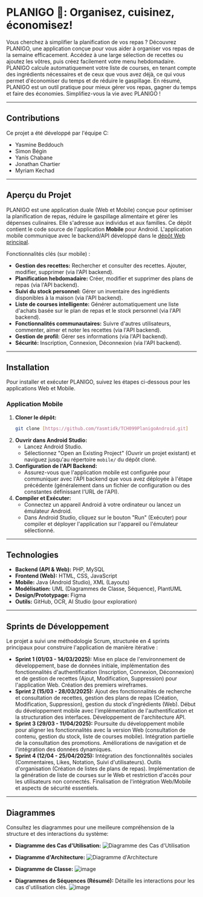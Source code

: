 # PLANIGO 🍳: Organisez, cuisinez, économisez!

Vous cherchez à simplifier la planification de vos repas ? Découvrez PLANIGO, une application conçue pour vous aider à organiser vos repas de la semaine efficacement.
Accédez à une large sélection de recettes ou ajoutez les vôtres, puis créez facilement votre menu hebdomadaire.
PLANIGO calcule automatiquement votre liste de courses, en tenant compte des ingrédients nécessaires et de ceux que vous avez déjà, ce qui vous permet d'économiser du temps et de réduire le gaspillage.
En résumé, PLANIGO est un outil pratique pour mieux gérer vos repas, gagner du temps et faire des économies. Simplifiez-vous la vie avec PLANIGO !

---

## Contributions

Ce projet a été développé par l'équipe C:

*   Yasmine Beddouch
*   Simon Bégin
*   Yanis Chabane
*   Jonathan Chartier
*   Myriam Kechad

---

## Aperçu du Projet

PLANIGO est une application duale (Web et Mobile) conçue pour optimiser la planification de repas, réduire le gaspillage alimentaire et gérer les dépenses culinaires. Elle s'adresse aux individus et aux familles. Ce dépôt contient le code source de l'application **Mobile** pour Android. L'application mobile communique avec le backend/API développé dans le [dépôt Web principal](https://github.com/yan32323/H2025_TCH099_02_C1.git).

Fonctionnalités clés (sur mobile) :

*   **Gestion des recettes:** Rechercher et consulter des recettes. Ajouter, modifier, supprimer (via l'API backend).
*   **Planification hebdomadaire:** Créer, modifier et supprimer des plans de repas (via l'API backend).
*   **Suivi du stock personnel:** Gérer un inventaire des ingrédients disponibles à la maison (via l'API backend).
*   **Liste de courses intelligente:** Générer automatiquement une liste d'achats basée sur le plan de repas et le stock personnel (via l'API backend).
*   **Fonctionnalités communautaires:** Suivre d'autres utilisateurs, commenter, aimer et noter les recettes (via l'API backend).
*   **Gestion de profil:** Gérer ses informations (via l'API backend).
*   **Sécurité:** Inscription, Connexion, Déconnexion (via l'API backend).

---


## Installation

Pour installer et exécuter PLANIGO, suivez les étapes ci-dessous pour les applications Web et Mobile.

### Application Mobile

1.  **Cloner le dépôt:**
    ```bash
    git clone [https://github.com/Yasmtidk/TCH099PlanigoAndroid.git]
    ```
2.  **Ouvrir dans Android Studio:**
    *   Lancez Android Studio.
    *   Sélectionnez "Open an Existing Project" (Ouvrir un projet existant) et naviguez jusqu'au répertoire `mobile/` du dépôt cloné.
3.  **Configuration de l'API Backend:**
    *   Assurez-vous que l'application mobile est configurée pour communiquer avec l'API backend que vous avez déployée à l'étape précédente (généralement dans un fichier de configuration ou des constantes définissant l'URL de l'API).
4.  **Compiler et Exécuter:**
    *   Connectez un appareil Android à votre ordinateur ou lancez un émulateur Android.
    *   Dans Android Studio, cliquez sur le bouton "Run" (Exécuter) pour compiler et déployer l'application sur l'appareil ou l'émulateur sélectionné.

---

## Technologies

*   **Backend (API & Web):** PHP, MySQL
*   **Frontend (Web):** HTML, CSS, JavaScript
*   **Mobile:** Java (Android Studio), XML (Layouts)
*   **Modélisation:** UML (Diagrammes de Classe, Séquence), PlantUML
*   **Design/Prototypage:** Figma
*   **Outils:** GitHub, OCR, AI Studio (pour exploration)

---

## Sprints de Développement

Le projet a suivi une méthodologie Scrum, structurée en 4 sprints principaux pour construire l'application de manière itérative :

*   **Sprint 1 (01/03 - 14/03/2025):** Mise en place de l'environnement de développement, base de données initiale, implémentation des fonctionnalités d'authentification (Inscription, Connexion, Déconnexion) et de gestion de recettes (Ajout, Modification, Suppression) pour l'application Web. Création des premiers wireframes.
*   **Sprint 2 (15/03 - 28/03/2025):** Ajout des fonctionnalités de recherche et consultation de recettes, gestion des plans de repas (Création, Modification, Suppression), gestion du stock d'ingrédients (Web). Début du développement mobile avec l'implémentation de l'authentification et la structuration des interfaces. Développement de l'architecture API.
*   **Sprint 3 (29/03 - 11/04/2025):** Poursuite du développement mobile pour aligner les fonctionnalités avec la version Web (consultation de contenu, gestion du stock, liste de courses mobile). Intégration partielle de la consultation des promotions. Améliorations de navigation et de l'intégration des données dynamiques.
*   **Sprint 4 (12/04 - 25/04/2025):** Intégration des fonctionnalités sociales (Commentaires, Likes, Notation, Suivi d'utilisateurs). Outils d'organisation (Création de listes de plans de repas). Implémentation de la génération de liste de courses sur le Web et restriction d'accès pour les utilisateurs non connectés. Finalisation de l'intégration Web/Mobile et aspects de sécurité essentiels.

---

## Diagrammes

Consultez les diagrammes pour une meilleure compréhension de la structure et des interactions du système:

*   **Diagramme des Cas d'Utilisation:**
    ![Diagramme des Cas d'Utilisation](https://github.com/user-attachments/assets/0d341761-e468-4c91-9da3-20ca307ce53b)

*   **Diagramme d'Architecture:**
    ![Diagramme d'Architecture](https://github.com/user-attachments/assets/0dae0432-fd48-4c76-9439-2377550d5c2f)

*   **Diagramme de Classe:**
    ![image](https://github.com/user-attachments/assets/8eb4ed8d-d6ec-488a-81ff-e82881eb03a9)

*   **Diagrammes de Séquences (Résumé):** Détaille les interactions pour les cas d'utilisation clés. 
    ![image](https://github.com/user-attachments/assets/02a8799e-df6e-4cc4-aa56-687f3b5fffe2)

